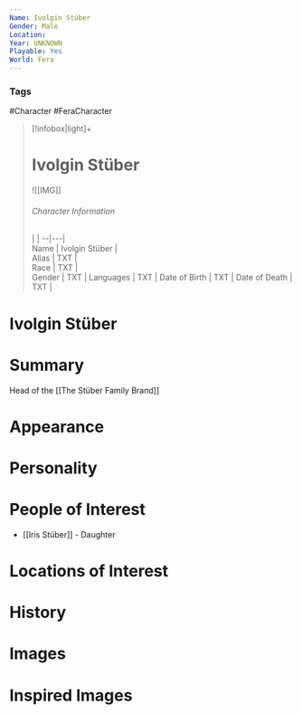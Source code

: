 ```yaml
---
Name: Ivolgin Stüber
Gender: Male
Location: 
Year: UNKNOWN
Playable: Yes
World: Fera
---
```


### Tags
#Character #FeraCharacter 

> [!infobox|light]+  
> # Ivolgin Stüber  
> ![[IMG]]  
> ###### Character Information
>  |   |
> --|---|  
> Name | Ivolgin Stüber |  
> Alias | TXT |  
> Race | TXT |  
> Gender | TXT |
> Languages | TXT |
> Date of Birth | TXT |
> Date of Death | TXT |

# Ivolgin Stüber

# Summary
Head of the [[The Stüber Family Brand]]
# Appearance

# Personality

# People of Interest
- [[Iris Stüber]] - Daughter
# Locations of Interest

# History

# Images

# Inspired Images
